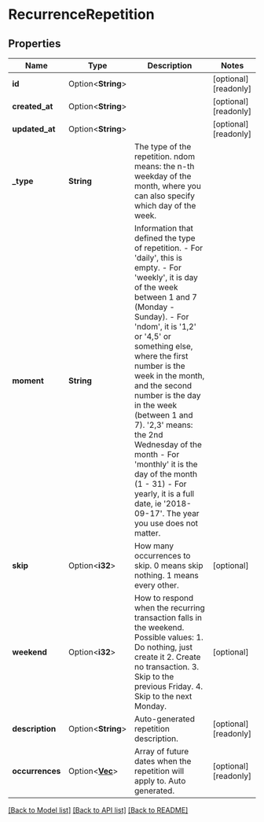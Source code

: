 # RecurrenceRepetition

## Properties

Name | Type | Description | Notes
------------ | ------------- | ------------- | -------------
**id** | Option<**String**> |  | [optional][readonly]
**created_at** | Option<**String**> |  | [optional][readonly]
**updated_at** | Option<**String**> |  | [optional][readonly]
**_type** | **String** | The type of the repetition. ndom means: the n-th weekday of the month, where you can also specify which day of the week. | 
**moment** | **String** | Information that defined the type of repetition. - For 'daily', this is empty. - For 'weekly', it is day of the week between 1 and 7 (Monday - Sunday). - For 'ndom', it is '1,2' or '4,5' or something else, where the first number is the week in the month, and the second number is the day in the week (between 1 and 7). '2,3' means: the 2nd Wednesday of the month - For 'monthly' it is the day of the month (1 - 31) - For yearly, it is a full date, ie '2018-09-17'. The year you use does not matter.  | 
**skip** | Option<**i32**> | How many occurrences to skip. 0 means skip nothing. 1 means every other. | [optional]
**weekend** | Option<**i32**> | How to respond when the recurring transaction falls in the weekend. Possible values: 1. Do nothing, just create it 2. Create no transaction. 3. Skip to the previous Friday. 4. Skip to the next Monday.  | [optional]
**description** | Option<**String**> | Auto-generated repetition description. | [optional][readonly]
**occurrences** | Option<[**Vec<String>**](string.md)> | Array of future dates when the repetition will apply to. Auto generated. | [optional][readonly]

[[Back to Model list]](../README.md#documentation-for-models) [[Back to API list]](../README.md#documentation-for-api-endpoints) [[Back to README]](../README.md)


